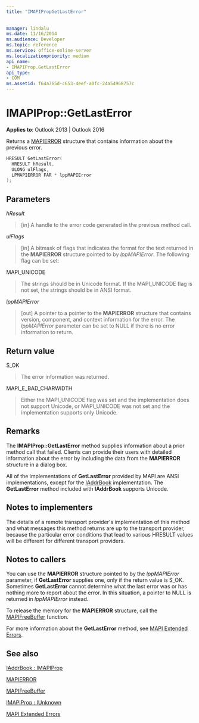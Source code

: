 ```yaml
---
title: "IMAPIPropGetLastError"
 
 
manager: lindalu
ms.date: 11/16/2014
ms.audience: Developer
ms.topic: reference
ms.service: office-online-server
ms.localizationpriority: medium
api_name:
- IMAPIProp.GetLastError
api_type:
- COM
ms.assetid: f64a765d-c653-4eef-a0fc-24a54968757c
---
```


# IMAPIProp::GetLastError

  
  
**Applies to**: Outlook 2013 | Outlook 2016 
  
Returns a [MAPIERROR](mapierror.md) structure that contains information about the previous error. 
  
```cpp
HRESULT GetLastError(
  HRESULT hResult,
  ULONG ulFlags,
  LPMAPIERROR FAR * lppMAPIError
);
```

## Parameters

 _hResult_
  
> [in] A handle to the error code generated in the previous method call.
    
 _ulFlags_
  
> [in] A bitmask of flags that indicates the format for the text returned in the **MAPIERROR** structure pointed to by  _lppMAPIError_. The following flag can be set:
    
MAPI_UNICODE 
  
> The strings should be in Unicode format. If the MAPI_UNICODE flag is not set, the strings should be in ANSI format.
    
 _lppMAPIError_
  
> [out] A pointer to a pointer to the **MAPIERROR** structure that contains version, component, and context information for the error. The  _lppMAPIError_ parameter can be set to NULL if there is no error information to return. 
    
## Return value

S_OK 
  
> The error information was returned.
    
MAPI_E_BAD_CHARWIDTH 
  
> Either the MAPI_UNICODE flag was set and the implementation does not support Unicode, or MAPI_UNICODE was not set and the implementation supports only Unicode.
    
## Remarks

The **IMAPIProp::GetLastError** method supplies information about a prior method call that failed. Clients can provide their users with detailed information about the error by including the data from the **MAPIERROR** structure in a dialog box. 
  
All of the implementations of **GetLastError** provided by MAPI are ANSI implementations, except for the [IAddrBook](iaddrbookimapiprop.md) implementation. The **GetLastError** method included with **IAddrBook** supports Unicode. 
  
## Notes to implementers

The details of a remote transport provider's implementation of this method and what messages this method returns are up to the transport provider, because the particular error conditions that lead to various HRESULT values will be different for different transport providers.
  
## Notes to callers

You can use the **MAPIERROR** structure pointed to by the  _lppMAPIError_ parameter, if **GetLastError** supplies one, only if the return value is S_OK. Sometimes **GetLastError** cannot determine what the last error was or has nothing more to report about the error. In this situation, a pointer to NULL is returned in  _lppMAPIError_ instead. 
  
To release the memory for the **MAPIERROR** structure, call the [MAPIFreeBuffer](mapifreebuffer.md) function. 
  
For more information about the **GetLastError** method, see [MAPI Extended Errors](mapi-extended-errors.md).
  
## See also



[IAddrBook : IMAPIProp](iaddrbookimapiprop.md)
  
[MAPIERROR](mapierror.md)
  
[MAPIFreeBuffer](mapifreebuffer.md)
  
[IMAPIProp : IUnknown](imapipropiunknown.md)


[MAPI Extended Errors](mapi-extended-errors.md)

